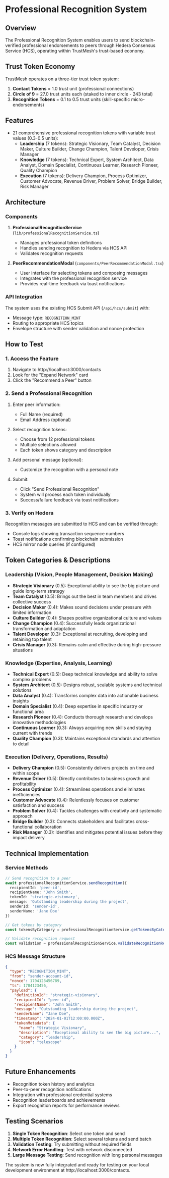 # Professional Recognition System

## Overview
The Professional Recognition System enables users to send blockchain-verified professional endorsements to peers through Hedera Consensus Service (HCS), operating within TrustMesh's trust-based economy.

## Trust Token Economy
TrustMesh operates on a three-tier trust token system:
1. **Contact Tokens** = 1.0 trust unit (professional connections)
2. **Circle of 9** = 27.0 trust units each (staked to inner circle - 243 total)
3. **Recognition Tokens** = 0.1 to 0.5 trust units (skill-specific micro-endorsements)

## Features
- 21 comprehensive professional recognition tokens with variable trust values (0.3-0.5 units):
  - **Leadership** (7 tokens): Strategic Visionary, Team Catalyst, Decision Maker, Culture Builder, Change Champion, Talent Developer, Crisis Manager
  - **Knowledge** (7 tokens): Technical Expert, System Architect, Data Analyst, Domain Specialist, Continuous Learner, Research Pioneer, Quality Champion
  - **Execution** (7 tokens): Delivery Champion, Process Optimizer, Customer Advocate, Revenue Driver, Problem Solver, Bridge Builder, Risk Manager

## Architecture

### Components
1. **ProfessionalRecognitionService** (`lib/professionalRecognitionService.ts`)
   - Manages professional token definitions
   - Handles sending recognition to Hedera via HCS API
   - Validates recognition requests

2. **PeerRecommendationModal** (`components/PeerRecommendationModal.tsx`)
   - User interface for selecting tokens and composing messages
   - Integrates with the professional recognition service
   - Provides real-time feedback via toast notifications

### API Integration
The system uses the existing HCS Submit API (`/api/hcs/submit`) with:
- Message type: `RECOGNITION_MINT`
- Routing to appropriate HCS topics
- Envelope structure with sender validation and nonce protection

## How to Test

### 1. Access the Feature
1. Navigate to http://localhost:3000/contacts
2. Look for the "Expand Network" card
3. Click the "Recommend a Peer" button

### 2. Send a Professional Recognition
1. Enter peer information:
   - Full Name (required)
   - Email Address (optional)

2. Select recognition tokens:
   - Choose from 12 professional tokens
   - Multiple selections allowed
   - Each token shows category and description

3. Add personal message (optional):
   - Customize the recognition with a personal note

4. Submit:
   - Click "Send Professional Recognition"
   - System will process each token individually
   - Success/failure feedback via toast notifications

### 3. Verify on Hedera
Recognition messages are submitted to HCS and can be verified through:
- Console logs showing transaction sequence numbers
- Toast notifications confirming blockchain submission
- HCS mirror node queries (if configured)

## Token Categories & Descriptions

### Leadership (Vision, People Management, Decision Making)
- **Strategic Visionary** (0.5): Exceptional ability to see the big picture and guide long-term strategy
- **Team Catalyst** (0.5): Brings out the best in team members and drives collective success  
- **Decision Maker** (0.4): Makes sound decisions under pressure with limited information
- **Culture Builder** (0.4): Shapes positive organizational culture and values
- **Change Champion** (0.4): Successfully leads organizational transformation and adaptation
- **Talent Developer** (0.3): Exceptional at recruiting, developing and retaining top talent
- **Crisis Manager** (0.3): Remains calm and effective during high-pressure situations

### Knowledge (Expertise, Analysis, Learning)
- **Technical Expert** (0.5): Deep technical knowledge and ability to solve complex problems
- **System Architect** (0.5): Designs robust, scalable systems and technical solutions
- **Data Analyst** (0.4): Transforms complex data into actionable business insights
- **Domain Specialist** (0.4): Deep expertise in specific industry or functional area
- **Research Pioneer** (0.4): Conducts thorough research and develops innovative methodologies
- **Continuous Learner** (0.3): Always acquiring new skills and staying current with trends
- **Quality Champion** (0.3): Maintains exceptional standards and attention to detail

### Execution (Delivery, Operations, Results)  
- **Delivery Champion** (0.5): Consistently delivers projects on time and within scope
- **Revenue Driver** (0.5): Directly contributes to business growth and profitability
- **Process Optimizer** (0.4): Streamlines operations and eliminates inefficiencies
- **Customer Advocate** (0.4): Relentlessly focuses on customer satisfaction and success
- **Problem Solver** (0.4): Tackles challenges with creativity and systematic approach
- **Bridge Builder** (0.3): Connects stakeholders and facilitates cross-functional collaboration
- **Risk Manager** (0.3): Identifies and mitigates potential issues before they impact delivery

## Technical Implementation

### Service Methods
```typescript
// Send recognition to a peer
await professionalRecognitionService.sendRecognition({
  recipientId: 'peer-id',
  recipientName: 'John Smith',
  tokenId: 'strategic-visionary',
  message: 'Outstanding leadership during the project',
  senderId: 'sender-id', 
  senderName: 'Jane Doe'
})

// Get tokens by category
const tokensByCategory = professionalRecognitionService.getTokensByCategory()

// Validate recognition request
const validation = professionalRecognitionService.validateRecognitionRequest(request)
```

### HCS Message Structure
```json
{
  "type": "RECOGNITION_MINT",
  "from": "sender-account-id",
  "nonce": 1704123456789,
  "ts": 1704123456,
  "payload": {
    "definitionId": "strategic-visionary",
    "recipientId": "peer-id",
    "recipientName": "John Smith",
    "message": "Outstanding leadership during the project",
    "senderName": "Jane Doe",
    "timestamp": "2024-01-01T12:00:00.000Z",
    "tokenMetadata": {
      "name": "Strategic Visionary",
      "description": "Exceptional ability to see the big picture...",
      "category": "leadership",
      "icon": "telescope"
    }
  }
}
```

## Future Enhancements
- Recognition token history and analytics
- Peer-to-peer recognition notifications
- Integration with professional credential systems
- Recognition leaderboards and achievements
- Export recognition reports for performance reviews

## Testing Scenarios

1. **Single Token Recognition**: Select one token and send
2. **Multiple Token Recognition**: Select several tokens and send batch
3. **Validation Testing**: Try submitting without required fields
4. **Network Error Handling**: Test with network disconnected
5. **Large Message Testing**: Send recognition with long personal messages

The system is now fully integrated and ready for testing on your local development environment at http://localhost:3000/contacts.